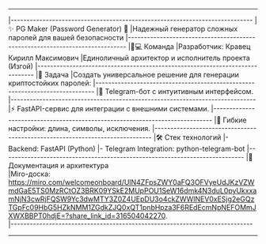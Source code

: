_____________________________________________________________________________
|----------------------------------------------------------------------------
|✨ PG Maker (Password Generator) 🔐
|Надежный генератор сложных паролей для вашей безопасности
|-----------------------------------------------------------------------------
|🧑💻 Команда
|Разработчик: Кравец Кирилл Максимович
|Единоличный архитектор и исполнитель проекта (Изгой)
|-----------------------------------------------------------------------------
|🎯 Задача
|Создать универсальное решение для генерации криптостойких паролей:
|-----------------------------------------------------------------------------
|🤖 Telegram-бот с интуитивным интерфейсом.
|-----------------------------------------------------------------------------
|⚡ FastAPI-сервис для интеграции с внешними системами.
|-----------------------------------------------------------------------------
|🔧 Гибкие настройки: длина, символы, исключения.
|-----------------------------------------------------------------------------
|🛠️ Стек технологий
|- Backend: FastAPI (Python)
|- Telegram Integration: python-telegram-bot
|----------------------------------------------------------------------------
|📌 Документация и архитектура                                              
|Miro-доска: https://miro.com/welcomeonboard/UlN4ZFpsZWY0aFQ3OFVyeUdJKzVZWmdGaE5TS0MzRCtOZ3BRK09YSkE2MUpPOU1SeW16dmk4N3duL0pyUkxxamNjN3cwRjFQSW9Yc3dwMTY3Z0Z4UEpDU3o4ckZWWlNEV0xESjg2eGQzTGpFc09HbG5HZkNMM1ZGdkZJQ0xQT1pnbHpza3F6REdEcmNpNEFOMmJXWXBBPT0hdjE=?share_link_id=316504042270.                      
|----------------------------------------------------------------------------
_____________________________________________________________________________
